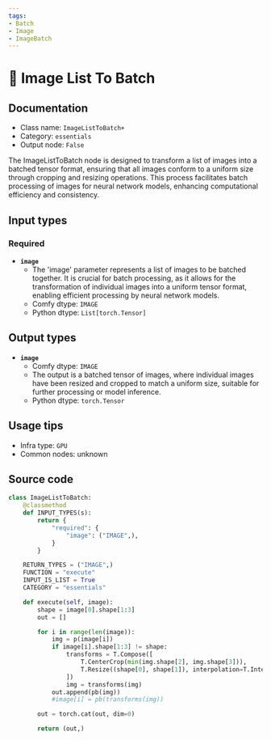 ```yaml
---
tags:
- Batch
- Image
- ImageBatch
---
```


# 🔧 Image List To Batch
## Documentation
- Class name: `ImageListToBatch+`
- Category: `essentials`
- Output node: `False`

The ImageListToBatch node is designed to transform a list of images into a batched tensor format, ensuring that all images conform to a uniform size through cropping and resizing operations. This process facilitates batch processing of images for neural network models, enhancing computational efficiency and consistency.
## Input types
### Required
- **`image`**
    - The 'image' parameter represents a list of images to be batched together. It is crucial for batch processing, as it allows for the transformation of individual images into a uniform tensor format, enabling efficient processing by neural network models.
    - Comfy dtype: `IMAGE`
    - Python dtype: `List[torch.Tensor]`
## Output types
- **`image`**
    - Comfy dtype: `IMAGE`
    - The output is a batched tensor of images, where individual images have been resized and cropped to match a uniform size, suitable for further processing or model inference.
    - Python dtype: `torch.Tensor`
## Usage tips
- Infra type: `GPU`
- Common nodes: unknown


## Source code
```python
class ImageListToBatch:
    @classmethod
    def INPUT_TYPES(s):
        return {
            "required": {
                "image": ("IMAGE",),
            }
        }

    RETURN_TYPES = ("IMAGE",)
    FUNCTION = "execute"
    INPUT_IS_LIST = True
    CATEGORY = "essentials"

    def execute(self, image):
        shape = image[0].shape[1:3]
        out = []

        for i in range(len(image)):
            img = p(image[i])
            if image[i].shape[1:3] != shape:
                transforms = T.Compose([
                    T.CenterCrop(min(img.shape[2], img.shape[3])),
                    T.Resize((shape[0], shape[1]), interpolation=T.InterpolationMode.BICUBIC),
                ])
                img = transforms(img)
            out.append(pb(img))
            #image[i] = pb(transforms(img))

        out = torch.cat(out, dim=0)

        return (out,)

```
